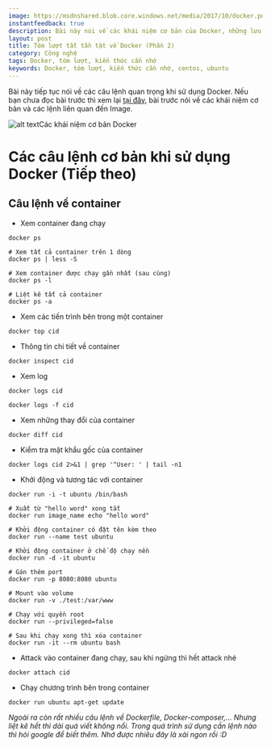 ```yaml
---
image: https://msdnshared.blob.core.windows.net/media/2017/10/docker.png
instantfeedback: true
description: Bài này nói về các khái niệm cơ bản của Docker, những lưu ý và các câu lệnh quan trọng khi sử dụng Docker.
layout: post
title: Tóm lượt tất tần tật về Docker (Phần 2)
category: Công nghệ
tags: Docker, tóm lượt, kiến thức cần nhớ
keywords: Docker, tóm lượt, kiến thức cần nhớ, centos, ubuntu
---
```


Bài này tiếp tục nói về các câu lệnh quan trọng khi sử dụng Docker. Nếu bạn chưa đọc bài trước thì xem lại [tại đây](/2017/12/tat-tan-tat-ve-docker.html), bài trước nói về các khái niệm cơ bản và các lệnh liên quan đến Image.

![alt text](https://msdnshared.blob.core.windows.net/media/2017/10/docker.png "Các khái niệm cơ bản Docker")Các khái niệm cơ bản Docker

# Các câu lệnh cơ bản khi sử dụng Docker (Tiếp theo)

## Câu lệnh về container

- Xem container đang chạy
```
docker ps

# Xem tất cả container trên 1 dòng
docker ps | less -S

# Xem container được chạy gần nhất (sau cùng)
docker ps -l

# Liệt kê tất cả container
docker ps -a
```

- Xem các tiến trình bên trong một container
```
docker top cid
```

- Thông tin chi tiết về container
```
docker inspect cid
```

- Xem log
```
docker logs cid

docker logs -f cid
```

- Xem những thay đổi của container
```
docker diff cid
```

- Kiểm tra mật khẩu gốc của container
```
docker logs cid 2>&1 | grep '^User: ' | tail -n1
```

- Khởi động và tương tác với container
```
docker run -i -t ubuntu /bin/bash

# Xuất từ "hello word" xong tắt
docker run image_name echo "hello word"

# Khởi động container có đặt tên kèm theo
docker run --name test ubuntu

# Khởi động container ở chế độ chạy nền
docker run -d -it ubuntu

# Gán thêm port
docker run -p 8080:8080 ubuntu

# Mount vào volume
docker run -v ./test:/var/www

# Chạy với quyền root
docker run --privileged=false

# Sau khi chạy xong thì xóa container
docker run -it --rm ubuntu bash
```

- Attack vào container đang chạy, sau khi ngừng thì hết attack nhé
```
docker attach cid
```

- Chạy chương trình bên trong container
```
docker run ubuntu apt-get update
```


*Ngoài ra còn rất nhiều câu lệnh về Dockerfile, Docker-composer,... Nhưng liệt kê hết thì dài quá viết không nổi. Trong quá trình sử dụng cần lệnh nào thì hỏi google để biết thêm. Nhớ được nhiêu đây là xài ngon rồi :D*